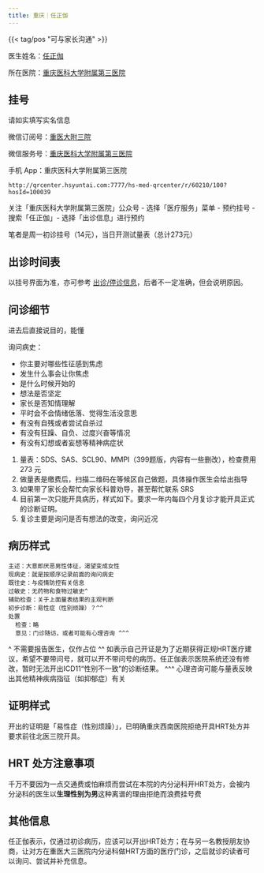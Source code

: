 ```yaml
---
title: 重庆｜任正伽
---
```


{{< tag/pos "可与家长沟通" >}}

医生姓名：[任正伽](https://www.haodf.com/doctor/5630749638.html)

所在医院：[重庆医科大学附属第三医院](https://amap.com/place/B0FFGPSPQC)

## 挂号

请如实填写实名信息

微信订阅号：[重医大附三院](weixin://cydfsy)

微信服务号：[重庆医科大学附属第三医院](weixin://gh_c2b8c274a91f)

手机 App：重庆医科大学附属第三医院

```qrcode
http://qrcenter.hsyuntai.com:7777/hs-med-qrcenter/r/60210/100?hosId=100039
```

关注「重庆医科大学附属第三医院」公众号 - 选择「医疗服务」菜单 - 预约挂号 - 搜索「任正伽」- 选择「出诊信息」进行预约

笔者是周一初诊挂号（14元），当日开测试量表（总计273元）

## 出诊时间表

以挂号界面为准，亦可参考 [出诊/停诊信息](http://www.3-hospital-cqmu.com/server/chuzhen/)，后者不一定准确，但会说明原因。

## 问诊细节

进去后直接说目的，能懂

询问病史：

- 你主要对哪些性征感到焦虑
- 发生什么事会让你焦虑
- 是什么时候开始的
- 想法是否坚定
- 家长是否知情理解
- 平时会不会情绪低落、觉得生活没意思
- 有没有自残或者尝试自杀过
- 有没有狂躁、自负、过度兴奋等情况
- 有没有幻想或者妄想等精神病症状

1. 量表：SDS、SAS、SCL90、MMPI（399题版，内容有一些删改），检查费用 273 元
1. 做量表是缴费后，扫描二维码在等候区自己做题，具体操作医生会给出指导
1. 如果带了家长会帮忙向家长科普劝导，甚至帮忙联系 SRS
1. 目前第一次只能开具病历，样式如下。要求一年内每四个月复诊才能开具正式的诊断证明。
1. 复诊主要是询问是否有想法的改变，询问近况

## 病历样式

```plain
主述：大意即厌恶男性体征，渴望变成女性
现病史：就是按顺序记录前面的询问病史
既往史：与疫情防控有关信息
过敏史：无药物和食物过敏史^
辅助检查：关于上面量表结果的主观判断
初步诊断：易性症（性别烦躁）？^^
处置
  检查：略
  意见：门诊随访，或者可能有心理咨询 ^^^
```

^ 不需要报告医生，仅作占位
^^ 如表示自己开证是为了近期获得正规HRT医疗建议，希望不要带问号，就可以开不带问号的病历。任正伽表示医院系统还没有修改，暂时无法开出ICD11“性别不一致”的诊断结果。
^^^ 心理咨询可能与量表反映出其他精神疾病指征（如抑郁症）有关

## 证明样式

开出的证明是「易性症（性别烦躁）」，已明确重庆西南医院拒绝开具HRT处方并要求前往北医三院开具。

## HRT 处方注意事项

千万不要因为一点交通费或怕麻烦而尝试在本院的内分泌科开HRT处方，会被内分泌科的医生以**生理性别为男**这种离谱的理由拒绝而浪费挂号费

## 其他信息

任正伽表示，仅通过初诊病历，应该可以开出HRT处方；在与另一名教授朋友协商，让对方在重医大三医院内分泌科做HRT方面的医疗门诊，之后就诊的读者可以询问、尝试并补充信息。
